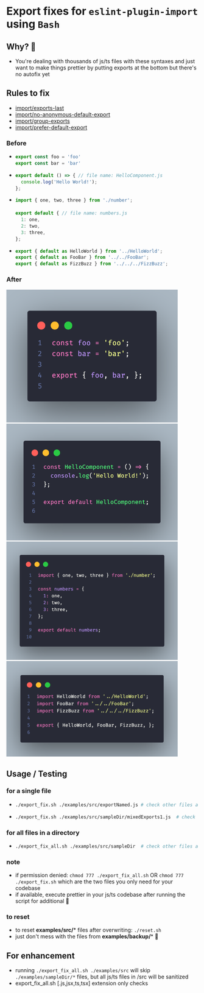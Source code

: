 # **Export fixes** for `eslint-plugin-import` using `Bash`

## Why? 🤔
- You're dealing with thousands of js/ts files with these syntaxes and just want to make things prettier by putting exports at the bottom but there's no autofix yet

## Rules to fix
- [import/exports-last](https://github.com/import-js/eslint-plugin-import/blob/v2.25.3/docs/rules/exports-last.md)
- [import/no-anonymous-default-export](https://github.com/import-js/eslint-plugin-import/blob/v2.25.3/docs/rules/no-anonymous-default-export.md)
- [import/group-exports](https://github.com/import-js/eslint-plugin-import/blob/v2.25.3/docs/rules/group-exports.md)
- [import/prefer-default-export](https://github.com/import-js/eslint-plugin-import/blob/main/docs/rules/prefer-default-export.md)

### Before
  - ```js
    export const foo = 'foo'
    export const bar = 'bar'
    ```
  - ```js
    export default () => { // file name: HelloComponent.js
      console.log('Hello World!');
    };
    ```
  - ```js
    import { one, two, three } from './number';

    export default { // file name: numbers.js
      1: one,
      2: two,
      3: three,
    };
    ```
  - ```js
    export { default as HelloWorld } from '../HelloWorld';
    export { default as FooBar } from '../../FooBar';
    export { default as FizzBuzz } from '../../../FizzBuzz';
    ```

### After
<img src="./assets/exportNamed.png" width="450"  />
<img src="./assets/exportDefaultAnonymous.png" width="450"  />
<img src="./assets/exportDefaultObject.png" width="450"  />
<img src="./assets/exportDefaultAggregate.png" width="450"  />

## Usage / Testing

### for a single file
- ```bash
  ./export_fix.sh ./examples/src/exportNamed.js # check other files available
  ```
- ```bash
  ./export_fix.sh ./examples/src/sampleDir/mixedExports1.js  # check other files available
  ```

### for all files in a directory
- ```bash
  ./export_fix_all.sh ./examples/src/sampleDir  # check other files available
  ```

### note
- if permission denied: `chmod 777 ./export_fix_all.sh` OR `chmod 777 ./export_fix.sh` which are the two files you only need for your codebase
- if available, execute prettier in your js/ts codebase after running the script for additional 💅

### to reset

- to reset **examples/src/*** files after overwriting: `./reset.sh`
- just don't mess with the files from **examples/backup/*** 🤷


## For enhancement
- running `./export_fix_all.sh ./examples/src` will skip `./examples/sampleDir/*` files, but all js/ts files in /src will be sanitized
- export_fix_all.sh [.js,jsx,ts,tsx] extension only checks 